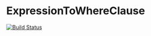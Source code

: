 # ExpressionToWhereClause

[![Build Status](https://zhurongbo.visualstudio.com/Normal/_apis/build/status/ETWC%20Publish?branchName=master)](https://zhurongbo.visualstudio.com/Normal/_build/latest?definitionId=9&branchName=master)
